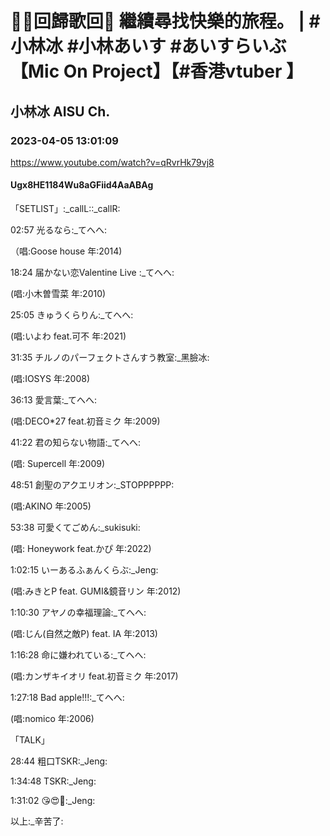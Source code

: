 # 🔴🧊回歸歌回🧊 繼續尋找快樂的旅程。 | #小林冰 #小林あいす #あいすらいぶ  【Mic On Project】【#香港vtuber 】

## 小林冰 AISU Ch. 

### 2023-04-05 13:01:09

https://www.youtube.com/watch?v=qRvrHk79vj8

#### Ugx8HE1184Wu8aGFiid4AaABAg

「SETLIST」:_callL::_callR:

02:57 光るなら:_てへへ:

（唱:Goose house 年:2014)

18:24 届かない恋Valentine Live :_てへへ:

(唱:小木曽雪菜 年:2010)

25:05 きゅうくらりん:_てへへ:

(唱:いよわ feat.可不 年:2021)

31:35 チルノのパーフェクトさんすう教室:_黑臉冰:

(唱:IOSYS 年:2008)

36:13 愛言葉:_てへへ:

(唱:DECO*27 feat.初音ミク 年:2009)

41:22 君の知らない物語:_てへへ:

(唱: Supercell 年:2009)

48:51 創聖のアクエリオン:_STOPPPPPP:

(唱:AKINO 年:2005)

53:38 可愛くてごめん:_sukisuki:

(唱: Honeywork feat.かぴ 年:2022)

1:02:15 いーあるふぁんくらぶ:_Jeng:

(唱:みきとP feat. GUMI&鏡音リン 年:2012)

1:10:30 アヤノの幸福理論:_てへへ:

(唱:じん(自然之敵P) feat. IA 年:2013)

1:16:28 命に嫌われている:_てへへ:

(唱:カンザキイオリ feat.初音ミク 年:2017)

1:27:18 Bad apple!!!:_てへへ:

(唱:nomico 年:2006)

「TALK」

28:44 粗口TSKR:_Jeng:

1:34:48 TSKR:_Jeng:

1:31:02 😘😍🥰:_Jeng:

以上:_辛苦了:


